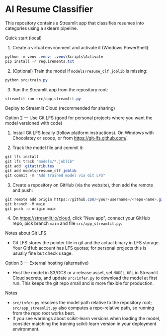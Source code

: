 # AI Resume Classifier

This repository contains a Streamlit app that classifies resumes into categories using a sklearn pipeline.

Quick start (local)

1. Create a virtual environment and activate it (Windows PowerShell):

```powershell
python -m venv .venv; .venv\Scripts\Activate
pip install -r requirements.txt
```

2. (Optional) Train the model if `models/resume_clf.joblib` is missing:

```powershell
python src/train.py
```

3. Run the Streamlit app from the repository root:

```powershell
streamlit run src/app_streamlit.py
```

Deploy to Streamlit Cloud (recommended for sharing)

Option 2 — Use Git LFS (good for personal projects where you want the model versioned with code)

1. Install Git LFS locally (follow platform instructions). On Windows with Chocolatey or scoop, or from https://git-lfs.github.com/.

2. Track the model file and commit it:

```powershell
git lfs install
git lfs track "models/*.joblib"
git add .gitattributes
git add models/resume_clf.joblib
git commit -m "Add trained model via Git LFS"
```

3. Create a repository on GitHub (via the website), then add the remote and push:

```powershell
git remote add origin https://github.com/<your-username>/<repo-name>.git
git branch -M main
git push -u origin main
```

4. On https://streamlit.io/cloud, click "New app", connect your GitHub repo, pick branch `main` and file `src/app_streamlit.py`.

Notes about Git LFS
- Git LFS stores the pointer file in git and the actual binary in LFS storage. Your GitHub account has LFS quotas; for personal projects this is usually fine but check usage.

Option 3 — External hosting (alternative)

- Host the model in S3/GCS or a release asset, set `MODEL_URL` in Streamlit Cloud secrets, and update `src/infer.py` to download the model at first run. This keeps the git repo small and is more flexible for production.

Notes

- `src/infer.py` resolves the model path relative to the repository root; `src/app_streamlit.py` also computes a repo-relative path, so running from the repo root works best.
- If you see warnings about scikit-learn versions when loading the model, consider matching the training scikit-learn version in your deployment environment.
